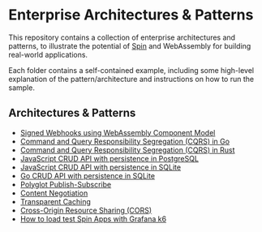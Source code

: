 # Enterprise Architectures & Patterns

This repository contains a collection of enterprise architectures and patterns, to illustrate the potential of [Spin](https://github.com/fermyon/spin) and WebAssembly for building real-world applications.

Each folder contains a self-contained example, including some high-level explanation of the pattern/architecture and instructions on how to run the sample.

## Architectures & Patterns

- [Signed Webhooks using WebAssembly Component Model](./signed-webhooks/)
- [Command and Query Responsibility Segregation (CQRS) in Go](./cqrs-go/)
- [Command and Query Responsibility Segregation (CQRS) in Rust](./cqrs-rust/)
- [JavaScript CRUD API with persistence in PostgreSQL](./http-crud-js-pg/)
- [JavaScript CRUD API with persistence in SQLite](./http-crud-js-sqlite/)
- [Go CRUD API with persistence in SQLite](./http-crud-go-sqlite/)
- [Polyglot Publish-Subscribe](./pub-sub-polyglot/)
- [Content Negotiation](./content-negotiation-rust/)
- [Transparent Caching](./caching-rust/)
- [Cross-Origin Resource Sharing (CORS)](./cors-rust/)
- [How to load test Spin Apps with Grafana k6](./load-testing-spin-with-k6/)
